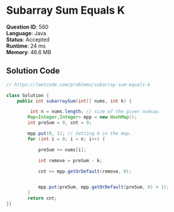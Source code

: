 # Subarray Sum Equals K

**Question ID**: 560  
**Language**: Java  
**Status**: Accepted  
**Runtime**: 24 ms  
**Memory**: 46.6 MB  

## Solution Code
```java
// https://leetcode.com/problems/subarray-sum-equals-k

class Solution {
    public int subarraySum(int[] nums, int k) {

         int n = nums.length; // size of the given numsay.
        Map<Integer,Integer> mpp = new HashMap();
        int preSum = 0, cnt = 0;

        mpp.put(0, 1); // Setting 0 in the map.
        for (int i = 0; i < n; i++) {

            preSum += nums[i];

            int remove = preSum - k;

            cnt += mpp.getOrDefault(remove, 0);


            mpp.put(preSum, mpp.getOrDefault(preSum, 0) + 1);
        }
        return cnt;
}}
```
